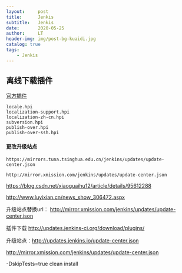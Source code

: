 ```yaml
---
layout:     post
title:      Jenkis
subtitle:   Jenkis
date:       2020-05-25
author:     LT
header-img: img/post-bg-kuaidi.jpg
catalog: true
tags:
    - Jenkis
---
```


## 离线下载插件

[官方插件](http://updates.jenkins-ci.org/download/plugins/)

```
locale.hpi
localization-support.hpi
localization-zh-cn.hpi
subversion.hpi
publish-over.hpi
publish-over-ssh.hpi
```
#### 更改升级站点

```
https://mirrors.tuna.tsinghua.edu.cn/jenkins/updates/update-center.json
```

```
http://mirror.xmission.com/jenkins/updates/update-center.json
```

https://blog.csdn.net/xiaoguaihu12/article/details/95612288

http://www.luyixian.cn/news_show_306472.aspx



升级站点替换url：   http://mirror.xmission.com/jenkins/updates/update-center.json


 插件下载  http://updates.jenkins-ci.org/download/plugins/


 升级站点：http://updates.jenkins.io/update-center.json

http://mirror.xmission.com/jenkins/updates/update-center.json



-DskipTests=true clean install